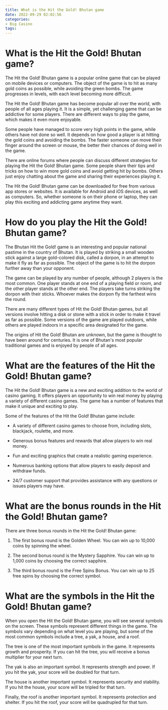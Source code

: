 ```yaml
---
title: What is the Hit the Gold! Bhutan game
date: 2022-09-29 02:02:56
categories:
- Big Casino
tags:
---
```



#  What is the Hit the Gold! Bhutan game?

The Hit the Gold! Bhutan game is a popular online game that can be played on mobile devices or computers. The object of the game is to hit as many gold coins as possible, while avoiding the green bombs. The game progresses in levels, with each level becoming more difficult.

The Hit the Gold! Bhutan game has become popular all over the world, with people of all ages playing it. It is a simple, yet challenging game that can be addictive for some players. There are different ways to play the game, which makes it even more enjoyable.

Some people have managed to score very high points in the game, while others have not done so well. It depends on how good a player is at hitting the gold coins and avoiding the bombs. The faster someone can move their finger around the screen or mouse, the better their chances of doing well in the game.

There are online forums where people can discuss different strategies for playing the Hit the Gold! Bhutan game. Some people share their tips and tricks on how to win more gold coins and avoid getting hit by bombs. Others just enjoy chatting about the game and sharing their experiences playing it.

The Hit the Gold! Bhutan game can be downloaded for free from various app stores or websites. It is available for Android and iOS devices, as well as computers. So, whether someone is on their phone or laptop, they can play this exciting and addicting game anytime they want.

#  How do you play the Hit the Gold! Bhutan game?

The Bhutan Hit the Gold! game is an interesting and popular national pastime in the country of Bhutan. It is played by striking a small wooden stick against a large gold-colored disk, called a dorpon, in an attempt to make it fly as far as possible. The object of the game is to hit the dorpon further away than your opponent.

The game can be played by any number of people, although 2 players is the most common. One player stands at one end of a playing field or room, and the other player stands at the other end. The players take turns striking the dorpon with their sticks. Whoever makes the dorpon fly the farthest wins the round.

There are many different types of Hit the Gold! Bhutan games, but all versions involve hitting a disk or stone with a stick in order to make it travel as far as possible. Some versions of the game are played outdoors, while others are played indoors in a specific area designated for the game.

The origins of Hit the Gold! Bhutan are unknown, but the game is thought to have been around for centuries. It is one of Bhutan's most popular traditional games and is enjoyed by people of all ages.

#  What are the features of the Hit the Gold! Bhutan game?

The Hit the Gold! Bhutan game is a new and exciting addition to the world of casino gaming. It offers players an opportunity to win real money by playing a variety of different casino games. The game has a number of features that make it unique and exciting to play.

Some of the features of the Hit the Gold! Bhutan game include:

* A variety of different casino games to choose from, including slots, blackjack, roulette, and more.

* Generous bonus features and rewards that allow players to win real money.

* Fun and exciting graphics that create a realistic gaming experience.

* Numerous banking options that allow players to easily deposit and withdraw funds.

* 24/7 customer support that provides assistance with any questions or issues players may have.

#  What are the bonus rounds in the Hit the Gold! Bhutan game?

There are three bonus rounds in the Hit the Gold! Bhutan game:

1. The first bonus round is the Golden Wheel. You can win up to 10,000 coins by spinning the wheel.

2. The second bonus round is the Mystery Sapphire. You can win up to 1,000 coins by choosing the correct sapphire.

3. The third bonus round is the Free Spins Bonus. You can win up to 25 free spins by choosing the correct symbol.

#  What are the symbols in the Hit the Gold! Bhutan game?

When you open the Hit the Gold! Bhutan game, you will see several symbols on the screen. These symbols represent different things in the game. The symbols vary depending on what level you are playing, but some of the most common symbols include a tree, a yak, a house, and a roof.

The tree is one of the most important symbols in the game. It represents growth and prosperity. If you can hit the tree, you will receive a bonus multiplier for your next turn.

The yak is also an important symbol. It represents strength and power. If you hit the yak, your score will be doubled for that turn.

The house is another important symbol. It represents security and stability. If you hit the house, your score will be tripled for that turn.

Finally, the roof is another important symbol. It represents protection and shelter. If you hit the roof, your score will be quadrupled for that turn.